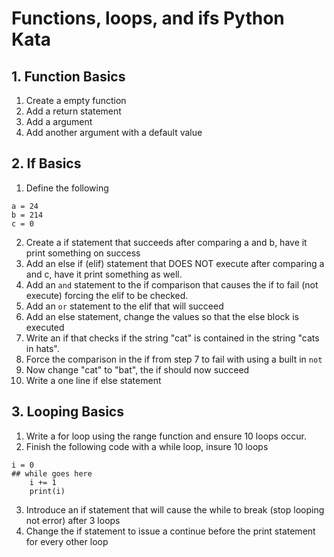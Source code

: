 # Functions, loops, and ifs Python Kata

## 1. Function Basics

1. Create a empty function
2. Add a return statement
3. Add a argument
4. Add another argument with a default value

## 2. If Basics

1. Define the following
```
a = 24
b = 214
c = 0
```
2. Create a if statement that succeeds after comparing a and b, have it print something on success
3. Add an else if (elif) statement that DOES NOT execute after comparing a and c, have it print something as well.
4. Add an `and` statement to the if comparison that causes the if to fail (not execute) forcing the elif to be checked.
5. Add an `or` statement to the elif that will succeed
6. Add an else statement, change the values so that the else block is executed
7. Write an if that checks if the string "cat" is contained in the string "cats in hats".
8. Force the comparison in the if from step 7 to fail with using a built in `not`
9. Now change "cat" to "bat", the if should now succeed
10. Write a one line if else statement

## 3. Looping Basics

1. Write a for loop using the range function and ensure 10 loops occur.
2. Finish the following code with a while loop, insure 10 loops
```
i = 0
## while goes here
    i += 1
    print(i)
```
3. Introduce an if statement that will cause the while to break (stop looping not error) after 3 loops
4. Change the if statement to issue a continue before the print statement for every other loop